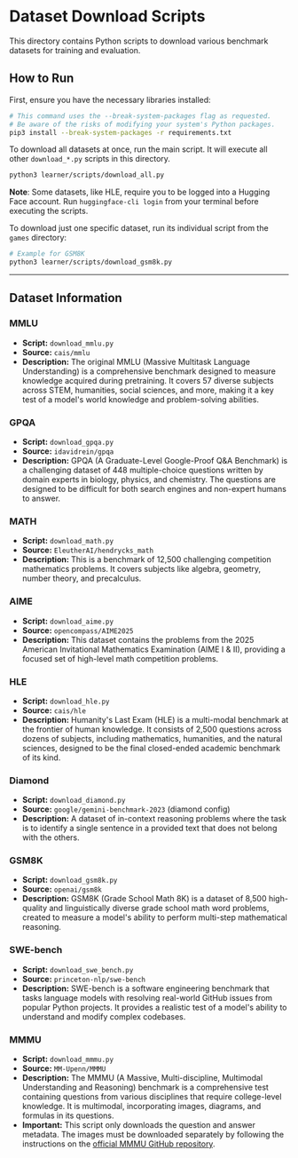 # Dataset Download Scripts

This directory contains Python scripts to download various benchmark datasets for training and evaluation.

## How to Run

First, ensure you have the necessary libraries installed:
```bash
# This command uses the --break-system-packages flag as requested.
# Be aware of the risks of modifying your system's Python packages.
pip3 install --break-system-packages -r requirements.txt
```

To download all datasets at once, run the main script. It will execute all other `download_*.py` scripts in this directory.
```bash
python3 learner/scripts/download_all.py
```
**Note**: Some datasets, like HLE, require you to be logged into a Hugging Face account. Run `huggingface-cli login` from your terminal before executing the scripts.

To download just one specific dataset, run its individual script from the `games` directory:
```bash
# Example for GSM8K
python3 learner/scripts/download_gsm8k.py
```

---

## Dataset Information

### MMLU
- **Script:** `download_mmlu.py`
- **Source:** `cais/mmlu`
- **Description:** The original MMLU (Massive Multitask Language Understanding) is a comprehensive benchmark designed to measure knowledge acquired during pretraining. It covers 57 diverse subjects across STEM, humanities, social sciences, and more, making it a key test of a model's world knowledge and problem-solving abilities.

### GPQA
- **Script:** `download_gpqa.py`
- **Source:** `idavidrein/gpqa`
- **Description:** GPQA (A Graduate-Level Google-Proof Q&A Benchmark) is a challenging dataset of 448 multiple-choice questions written by domain experts in biology, physics, and chemistry. The questions are designed to be difficult for both search engines and non-expert humans to answer.

### MATH
- **Script:** `download_math.py`
- **Source:** `EleutherAI/hendrycks_math`
- **Description:** This is a benchmark of 12,500 challenging competition mathematics problems. It covers subjects like algebra, geometry, number theory, and precalculus.

### AIME
- **Script:** `download_aime.py`
- **Source:** `opencompass/AIME2025`
- **Description:** This dataset contains the problems from the 2025 American Invitational Mathematics Examination (AIME I & II), providing a focused set of high-level math competition problems.

### HLE
- **Script:** `download_hle.py`
- **Source:** `cais/hle`
- **Description:** Humanity's Last Exam (HLE) is a multi-modal benchmark at the frontier of human knowledge. It consists of 2,500 questions across dozens of subjects, including mathematics, humanities, and the natural sciences, designed to be the final closed-ended academic benchmark of its kind.

### Diamond
- **Script:** `download_diamond.py`
- **Source:** `google/gemini-benchmark-2023` (diamond config)
- **Description:** A dataset of in-context reasoning problems where the task is to identify a single sentence in a provided text that does not belong with the others.

### GSM8K
- **Script:** `download_gsm8k.py`
- **Source:** `openai/gsm8k`
- **Description:** GSM8K (Grade School Math 8K) is a dataset of 8,500 high-quality and linguistically diverse grade school math word problems, created to measure a model's ability to perform multi-step mathematical reasoning.

### SWE-bench
- **Script:** `download_swe_bench.py`
- **Source:** `princeton-nlp/swe-bench`
- **Description:** SWE-bench is a software engineering benchmark that tasks language models with resolving real-world GitHub issues from popular Python projects. It provides a realistic test of a model's ability to understand and modify complex codebases.

### MMMU
- **Script:** `download_mmmu.py`
- **Source:** `MM-Upenn/MMMU`
- **Description:** The MMMU (A Massive, Multi-discipline, Multimodal Understanding and Reasoning) benchmark is a comprehensive test containing questions from various disciplines that require college-level knowledge. It is multimodal, incorporating images, diagrams, and formulas in its questions.
- **Important:** This script only downloads the question and answer metadata. The images must be downloaded separately by following the instructions on the [official MMMU GitHub repository](https://github.com/MM-Vid/MMMU).
